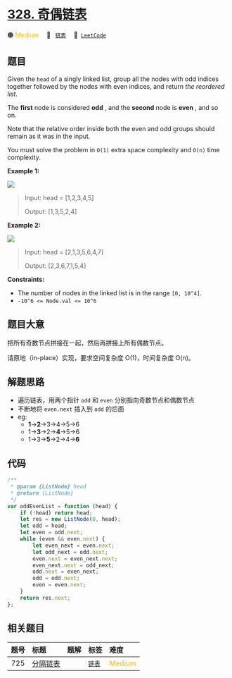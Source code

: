 # [328. 奇偶链表](https://leetcode.com/problems/odd-even-linked-list)

🟠 <font color=#ffb800>Medium</font>&emsp; 🔖&ensp; [`链表`](/tag/linked-list.md)&emsp; 🔗&ensp;[`LeetCode`](https://leetcode.com/problems/odd-even-linked-list)

## 题目

Given the `head` of a singly linked list, group all the nodes with odd indices
together followed by the nodes with even indices, and return _the reordered list_.

The **first** node is considered **odd** , and the **second** node is **even**
, and so on.

Note that the relative order inside both the even and odd groups should remain
as it was in the input.

You must solve the problem in `O(1)` extra space complexity and `O(n)` time
complexity.

**Example 1:**

![](https://assets.leetcode.com/uploads/2021/03/10/oddeven-linked-list.jpg)

> Input: head = [1,2,3,4,5]
>
> Output: [1,3,5,2,4]

**Example 2:**

![](https://assets.leetcode.com/uploads/2021/03/10/oddeven2-linked-list.jpg)

> Input: head = [2,1,3,5,6,4,7]
>
> Output: [2,3,6,7,1,5,4]

**Constraints:**

- The number of nodes in the linked list is in the range `[0, 10^4]`.
- `-10^6 <= Node.val <= 10^6`

## 题目大意

把所有奇数节点拼接在一起，然后再拼接上所有偶数节点。

请原地（in-place）实现，要求空间复杂度 O(1)，时间复杂度 O(n)。

## 解题思路

- 遍历链表，用两个指针 `odd` 和 `even` 分别指向奇数节点和偶数节点
- 不断地将 `even.next` 插入到 `odd` 的后面
- eg:
  - **1**->**2**->3->4->5->6
  - 1->**3**->2->**4**->5->6
  - 1->3->**5**->2->4->**6**

## 代码

```javascript
/**
 * @param {ListNode} head
 * @return {ListNode}
 */
var oddEvenList = function (head) {
	if (!head) return head;
	let res = new ListNode(0, head);
	let odd = head;
	let even = odd.next;
	while (even && even.next) {
		let even_next = even.next;
		let odd_next = odd.next;
		even.next = even_next.next;
		even_next.next = odd_next;
		odd.next = even_next;
		odd = odd.next;
		even = even.next;
	}
	return res.next;
};
```

## 相关题目

<!-- prettier-ignore -->
| 题号 | 标题 | 题解 | 标签 | 难度 |
| :------: | :------ | :------: | :------ | :------ |
| 725 | [分隔链表](https://leetcode.com/problems/split-linked-list-in-parts) |  |  [`链表`](/tag/linked-list.md) | <font color=#ffb800>Medium</font> |